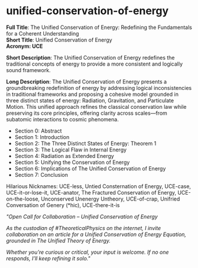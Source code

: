 <h1>unified-conservation-of-energy</h1>

<b>Full Title</b>: The Unified Conservation of Energy: Redefining the Fundamentals for a Coherent Understanding<br>
<b>Short Title</b>: Unified Conservation of Energy<br>
<b>Acronym: UCE</b>

<b>Short Description</b>: The Unified Conservation of Energy redefines the traditional concepts of energy to provide a more consistent and logically sound framework.

<b>Long Description</b>: The Unified Conservation of Energy presents a groundbreaking redefinition of energy by addressing logical inconsistencies in traditional frameworks and proposing a cohesive model grounded in three distinct states of energy: Radiation, Gravitation, and Particulate Motion. This unified approach refines the classical conservation law while preserving its core principles, offering clarity across scales—from subatomic interactions to cosmic phenomena.

* Section 0: Abstract
* Section 1: Introduction
* Section 2: The Three Distinct States of Energy: Theorem 1
* Section 3: The Logical Flaw in Internal Energy
* Section 4: Radiation as Extended Energy
* Section 5: Unifying the Conservation of Energy
* Section 6: Implications of The Unified Conservation of Energy
* Section 7: Conclusion


Hilarious Nicknames: UCE-less, Untied Consternation of Energy, UCE-case, UCE-it-or-lose-it, UCE-anator, The Fractured Conservation of Energy, UCE-on-the-loose, Unconserved Unenergy Untheory, UCE-of-crap, Unifried Conversation of Genery (*hic), UCE-there-it-is


<i>"Open Call for Collaboration – Unified Conservation of Energy

As the custodian of #TheoreticalPhysics on the internet, I invite collaboration on an article for a Unified Conservation of Energy Equation, grounded in The Unified Theory of Energy. 

Whether you’re curious or critical, your input is welcome. If no one responds, I’ll keep refining it solo."</i>
